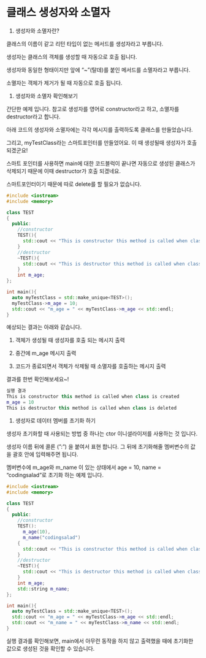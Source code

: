 # 클래스 생성자와 소멸자

1. 생성자와 소멸자란?

클래스의 이름이 같고 리턴 타입이 없는 메서드를 생성자라고 부릅니다.

생성자는 클래스의 객체를 생성할 때 자동으로 호출 됩니다.

생성자와 동일한 형태이지만 앞에 “~”(탈데)를 붙인 메서드를 소멸자라고 부릅니다.

소멸자는 객체가 제거가 될 때 자동으로 호출 됩니다.

1. 생성자와 소멸자 확인해보기

간단한 예제 입니다. 참고로 생성자를 영어로 constructor라고 하고, 소멸자를 destructor라고 합니다.

아래 코드의 생성자와 소멸자에는 각각 메시지를 출력하도록 클래스를 만들었습니다.

그리고, myTestClass라는 스마트포인터를 만들었어요. 이 때 생성될때 생성자가 호출되겠군요!

 스마트 포인터를 사용하면 main에 대한 코드블럭이 끝나면 자동으로 생성된 클래스가 삭제되기 때문에 이때 destructor가 호출 되겠네요.

스마트포인터이기 때문에 따로 delete를 할 필요가 없습니다.

```cpp
#include <iostream>
#include <memory>

class TEST
{
  public:
    //constructor
    TEST(){
      std::cout << "This is constructor this method is called when class is created" << std::endl;
    }
    //destructor
    ~TEST(){
      std::cout << "This is destructor this method is called when class is deleted" << std::endl;
    }
    int m_age;
};

int main(){
  auto myTestClass = std::make_unique<TEST>();
  myTestClass->m_age = 10;
  std::cout << "m_age = " << myTestClass->m_age << std::endl;
}
```

예상되는 결과는 아래와 같습니다.
1) 객체가 생성될 때 생성자를 호출 되는 메시지 출력

2) 중간에 m_age 메시지 출력

3) 코드가 종료되면서 객체가 삭제될 때 소멸자를 호출하는 메시지 출력

결과를 한번 확인해보세요~!

```cpp
실행 결과
This is constructor this method is called when class is created
m_age = 10
This is destructor this method is called when class is deleted
```

1. 생성자로 데이터 멤버를 초기화 하기

생성자 초기화할 때 사용되는 방법 중 하나는 ctor 이니셜라이저를 사용하는 것 입니다.

생성자 이름 뒤에 콜론 (”:”) 을 붙여서 표현 합니다. 그 뒤에 초기화해줄 멤버변수의 값을 괄호 안에 입력해주면 됩니다.

멤버변수에 m_age와 m_name 이 있는 상태에서 age = 10, name = “codingsalad”로 초기화 하는 예제 입니다.

```cpp
#include <iostream>
#include <memory>

class TEST
{
  public:
    //constructor
    TEST():
      m_age(10),
      m_name("codingsalad")
    {
      std::cout << "This is constructor this method is called when class is created" << std::endl;
    }
    //destructor
    ~TEST(){
      std::cout << "This is destructor this method is called when class is deleted" << std::endl;
    }
    int m_age;
    std::string m_name;
};

int main(){
  auto myTestClass = std::make_unique<TEST>();
  std::cout << "m_age = " << myTestClass->m_age << std::endl;
  std::cout << "m_name = " << myTestClass->m_name << std::endl;
}
```

실행 결과를 확인해보면, main에서 아무런 동작을 하지 않고 출력했을 때에 초기화한 값으로 생성된 것을 확인할 수 있습니다.